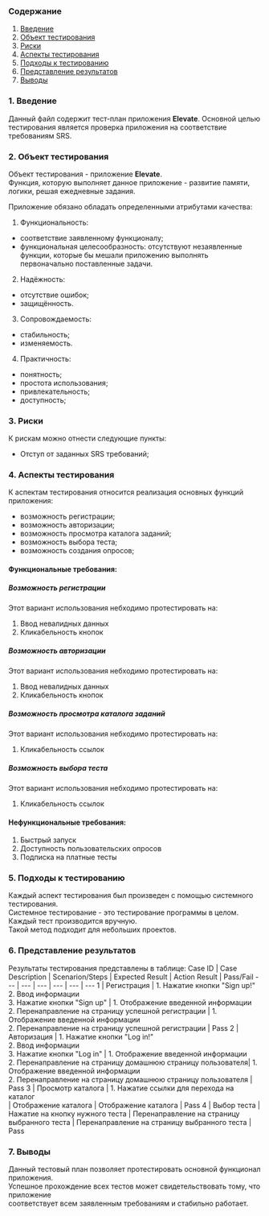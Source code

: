### Содержание
  1. [Введение](#1)
  2. [Объект тестирования](#2)
  3. [Риски](#3)
  4. [Аспекты тестирования](#4)<br>
  5. [Подходы к тестированию](#5)
  6. [Представление результатов](#6)
  7. [Выводы](#7)

<a name="1"></a>
### 1. Введение
  Данный файл содержит тест-план приложения **Elevate**. Основной целью тестирования является
  проверка приложения на соответствие требованиям SRS.

<a name="2"></a>
### 2. Объект тестирования
Объект тестирования -  приложение **Elevate**.  
Функция, которую выполняет данное приложение - развитие памяти, логики, решая ежедневные задания.  

Приложение обязано обладать определенными атрибутами качества: 

1. Функциональность:
+ соответствие заявленному функционалу;
+ функциональная целесообразность: отсутствуют незаявленные функции, которые бы мешали приложению выполнять первоначально поставленные задачи.

2. Надёжность:  
+ отсутствие ошибок;   
+ защищённость.  

3. Сопровождаемость:  
+ стабильность; 
+ изменяемость.

4. Практичность:  
+ понятность;
+ простота использования;
+ привлекательность;
+ доступность;

<a name="3"></a>
### 3. Риски
К рискам можно отнести следующие пункты:
* Отступ от заданных SRS требований;

<a name="4"></a>
### 4. Аспекты тестирования
К аспектам тестирования относится реализация основных функций приложения:
* возможность регистрации;
* возможность авторизации;
* возможность просмотра каталога заданий;
* возможность выбора теста;
* возможность создания опросов;

#### Функциональные требования:

##### Возможность регистрации
Этот вариант использования небходимо протестировать на:
1. Ввод невалидных данных
2. Кликабельность кнопок

##### Возможность авторизации
Этот вариант использования небходимо протестировать на:
1. Ввод невалидных данных
2. Кликабельность кнопок

##### Возможность просмотра каталога заданий
Этот вариант использования небходимо протестировать на:
1. Кликабельность ссылок

##### Возможность выбора теста
Этот вариант использования небходимо протестировать на:
1. Кликабельность ссылок


#### Нефункциональные требования:
1. Быстрый запуск
2. Доступность пользовательских опросов
3. Подписка на платные тесты

<a name="5"></a>
### 5. Подходы к тестированию
Каждый аспект тестирования был произведен с помощью системного тестирования.  
Системное тестирование - это тестирование программы в целом.  
Каждый тест производится вручную.  
Такой метод подходит для небольших проектов.

<a name="6"></a>
### 6. Представление результатов
Результаты тестирования представлены в таблице:
Case ID | Case Description | Scenarion/Steps | Expected Result | Action Result | Pass/Fail
--- | --- | --- | --- | --- | ---
1 | Регистрация | 1. Нажатие кнопки "Sign up!" <br> 2. Ввод информации <br> 3. Нажатие кнопки "Sign up" | 1. Отображение введенной информации <br> 2. Перенаправление на страницу успешной регистрации | 1. Отображение введенной информации <br> 2. Перенаправление на страницу успешной регистрации | Pass
2 | Авторизация | 1. Нажатие кнопки "Log in!" <br> 2. Ввод информации <br> 3. Нажатие кнопки "Log in" | 1. Отображение введенной информации <br> 2. Перенаправление на страницу домашнюю страницу пользователя| 1. Отображение введенной информации <br> 2. Перенаправление на страницу домашнюю страницу пользователя | Pass
3 | Просмотр каталога | 1. Нажатие ссылки для перехода на каталог <br> | Отображение каталога |  Отображение каталога | Pass
4 | Выбор теста | Нажатие на кнопку нужного теста | Перенаправление на страницу выбранного теста | Перенаправление на страницу выбранного теста  | Pass

<a name="7"></a>
### 7. Выводы
Данный тестовый план позволяет протестировать основной функционал приложения.  
Успешное прохождение всех тестов может свидетельствовать тому, что приложение  
соответствует всем заявленным требованиям и стабильно работает.